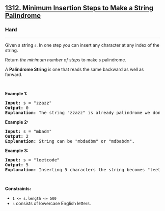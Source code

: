 <h2><a href="https://leetcode.com/problems/minimum-insertion-steps-to-make-a-string-palindrome/">1312. Minimum Insertion Steps to Make a String Palindrome</a></h2><h3>Hard</h3><hr><div style="user-select: auto;"><p style="user-select: auto;">Given a string <code style="user-select: auto;">s</code>. In one step you can insert any character at any index of the string.</p>

<p style="user-select: auto;">Return <em style="user-select: auto;">the minimum number of steps</em> to make <code style="user-select: auto;">s</code>&nbsp;palindrome.</p>

<p style="user-select: auto;">A&nbsp;<b style="user-select: auto;">Palindrome String</b>&nbsp;is one that reads the same backward as well as forward.</p>

<p style="user-select: auto;">&nbsp;</p>
<p style="user-select: auto;"><strong style="user-select: auto;">Example 1:</strong></p>

<pre style="user-select: auto;"><strong style="user-select: auto;">Input:</strong> s = "zzazz"
<strong style="user-select: auto;">Output:</strong> 0
<strong style="user-select: auto;">Explanation:</strong> The string "zzazz" is already palindrome we don't need any insertions.
</pre>

<p style="user-select: auto;"><strong style="user-select: auto;">Example 2:</strong></p>

<pre style="user-select: auto;"><strong style="user-select: auto;">Input:</strong> s = "mbadm"
<strong style="user-select: auto;">Output:</strong> 2
<strong style="user-select: auto;">Explanation:</strong> String can be "mbdadbm" or "mdbabdm".
</pre>

<p style="user-select: auto;"><strong style="user-select: auto;">Example 3:</strong></p>

<pre style="user-select: auto;"><strong style="user-select: auto;">Input:</strong> s = "leetcode"
<strong style="user-select: auto;">Output:</strong> 5
<strong style="user-select: auto;">Explanation:</strong> Inserting 5 characters the string becomes "leetcodocteel".
</pre>

<p style="user-select: auto;">&nbsp;</p>
<p style="user-select: auto;"><strong style="user-select: auto;">Constraints:</strong></p>

<ul style="user-select: auto;">
	<li style="user-select: auto;"><code style="user-select: auto;">1 &lt;= s.length &lt;= 500</code></li>
	<li style="user-select: auto;"><code style="user-select: auto;">s</code> consists of lowercase English letters.</li>
</ul>
</div>